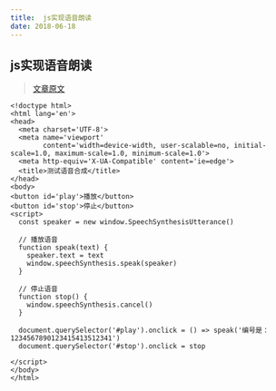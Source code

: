 ```yaml
---
title:  js实现语音朗读
date: 2018-06-18
---
```

## js实现语音朗读
> [文章原文](https://mp.weixin.qq.com/s?__biz=MzAxODE2MjM1MA==&mid=2651554403&idx=2&sn=b62cd169e41d5d580fcd4eacbec71d41&chksm=802555a2b752dcb47f68ba6a4c4d0dc7214e00fb3f4cca9b6ff5397d2e3d560e60837ac92810&mpshare=1&scene=1&srcid=0618V8L9hIrFkOfyUQ2WXJUx#rd)

```
<!doctype html>
<html lang='en'>
<head>
  <meta charset='UTF-8'>
  <meta name='viewport'
        content='width=device-width, user-scalable=no, initial-scale=1.0, maximum-scale=1.0, minimum-scale=1.0'>
  <meta http-equiv='X-UA-Compatible' content='ie=edge'>
  <title>测试语音合成</title>
</head>
<body>
<button id='play'>播放</button>
<button id='stop'>停止</button>
<script>
  const speaker = new window.SpeechSynthesisUtterance()

  // 播放语音
  function speak(text) {
    speaker.text = text
    window.speechSynthesis.speak(speaker)
  }

  // 停止语音
  function stop() {
    window.speechSynthesis.cancel()
  }

  document.querySelector('#play').onclick = () => speak('编号是：1234567890123415413512341')
  document.querySelector('#stop').onclick = stop

</script>
</body>
</html>
```

  